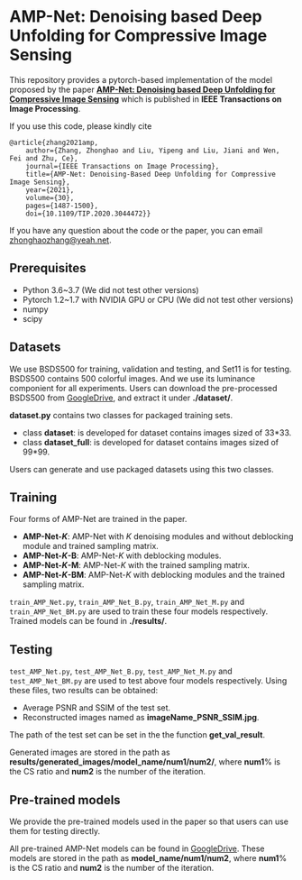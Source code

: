 # AMP-Net: Denoising based Deep Unfolding for Compressive Image Sensing
This repository provides a pytorch-based implementation of the model proposed by the paper [**AMP-Net: Denoising based Deep Unfolding for Compressive Image Sensing**](https://ieeexplore.ieee.org/document/9298950) which is published in **IEEE Transactions on Image Processing**.

If you use this code, please kindly cite 
```
@article{zhang2021amp,
	author={Zhang, Zhonghao and Liu, Yipeng and Liu, Jiani and Wen, Fei and Zhu, Ce},
	journal={IEEE Transactions on Image Processing}, 
	title={AMP-Net: Denoising-Based Deep Unfolding for Compressive Image Sensing}, 
	year={2021},
	volume={30},
	pages={1487-1500},
	doi={10.1109/TIP.2020.3044472}}
```

If you have any question about the code or the paper, you can email zhonghaozhang@yeah.net.

## Prerequisites
* Python 3.6~3.7 (We did not test other versions)
* Pytorch 1.2~1.7 with NVIDIA GPU or CPU (We did not test other versions)
* numpy
* scipy

## Datasets
We use BSDS500 for training, validation and testing, and Set11 is for testing.
BSDS500 contains 500 colorful images. And we use its luminance componient for all experiments.
Users can download the pre-processed BSDS500 from [GoogleDrive](https://drive.google.com/file/d/1sghDOPR9Ehucq9yLfQ2pEiG2ckMu70cY/view?usp=sharing),
and extract it under **./dataset/**.

**dataset.py** contains two classes for packaged training sets. 

* class **dataset**: is developed for dataset contains images sized of 33*33.
* class **dataset_full**: is developed for dataset contains images sized of 99*99.

Users can generate and use packaged datasets using this two classes.

## Training
Four forms of AMP-Net are trained in the paper.

* **AMP-Net-*K***: AMP-Net with *K* denoising modules and without deblocking module and trained sampling matrix.
* **AMP-Net-*K*-B**: AMP-Net-*K* with deblocking modules.
* **AMP-Net-*K*-M**: AMP-Net-*K* with the trained sampling matrix.
* **AMP-Net-*K*-BM**: AMP-Net-*K* with deblocking modules and the trained sampling matrix.

`train_AMP_Net.py`, `train_AMP_Net_B.py`, `train_AMP_Net_M.py` and `train_AMP_Net_BM.py` are used to train these four models respectively. 
Trained models can be found in **./results/**.


## Testing
`test_AMP_Net.py`, `test_AMP_Net_B.py`, `test_AMP_Net_M.py` and `test_AMP_Net_BM.py` are used to test above four models respectively.
Using these files, two results can be obtained:

* Average PSNR and SSIM of the test set. 
* Reconstructed images named as **imageName_PSNR_SSIM.jpg**. 

The path of the test set can be set in the the function **get_val_result**.

Generated images are stored in the path as **results/generated_images/model_name/num1/num2/**, where **num1**% is the CS ratio and  **num2** is the number of the iteration.

## Pre-trained models
We provide the pre-trained models used in the paper so that users can use them for testing directly.

All pre-trained AMP-Net models can be found in [GoogleDrive](https://drive.google.com/drive/folders/1O_tX7T__ANWXIWGytpHciFMbMfXviRjv?usp=sharing). These models are stored in the path as
**model_name/num1/num2**,
where **num1**% is the CS ratio and  **num2** is the number of the iteration.
